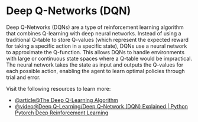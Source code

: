 # Deep Q-Networks (DQN)

Deep Q-Networks (DQNs) are a type of reinforcement learning algorithm that combines Q-learning with deep neural networks.  Instead of using a traditional Q-table to store Q-values (which represent the expected reward for taking a specific action in a specific state), DQNs use a neural network to approximate the Q-function. This allows DQNs to handle environments with large or continuous state spaces where a Q-table would be impractical. The neural network takes the state as input and outputs the Q-values for each possible action, enabling the agent to learn optimal policies through trial and error.

Visit the following resources to learn more:

- [@article@The Deep Q-Learning Algorithm](https://huggingface.co/learn/deep-rl-course/en/unit3/deep-q-algorithm)
- [@video@Deep Q-Learning/Deep Q-Network (DQN) Explained | Python Pytorch Deep Reinforcement Learning](https://www.youtube.com/watch?v=EUrWGTCGzlA)